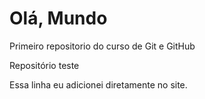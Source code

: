 # Olá, Mundo
 Primeiro repositorio do curso de Git e GitHub

Repositório teste

Essa linha eu adicionei diretamente no site. 
